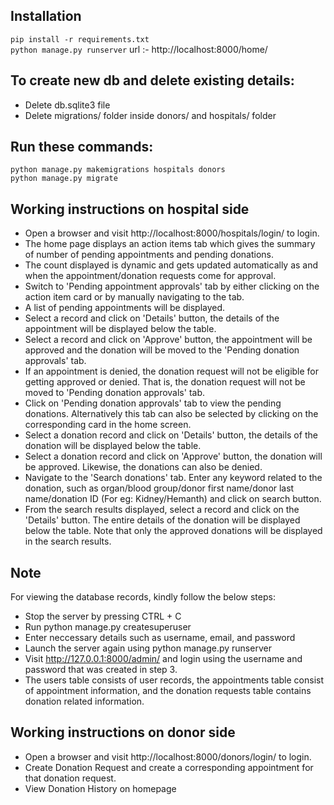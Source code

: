## Installation ##
```pip install -r requirements.txt```<br/>
```python manage.py runserver```
url :-  http://localhost:8000/home/

## To create new db and delete existing details: ##
- Delete db.sqlite3 file
- Delete migrations/ folder inside donors/ and hospitals/ folder

## Run these commands: ##
```python manage.py makemigrations hospitals donors```<br/>
```python manage.py migrate```

## Working instructions on hospital side ##
- Open a browser and visit http://localhost:8000/hospitals/login/ to login.
- The home page displays an action items tab which gives the summary of number of pending appointments and pending donations.
- The count displayed is dynamic and gets updated automatically as and when the appointment/donation requests come for approval.
- Switch to 'Pending appointment approvals' tab by either clicking on the action item card or by manually navigating to the tab.
- A list of pending appointments will be displayed.
- Select a record and click on 'Details' button, the details of the appointment will be displayed below the table.
- Select a record and click on 'Approve' button, the appointment will be approved and the donation will be moved to the 'Pending donation approvals' tab. 
- If an appointment is denied, the donation request will not be eligible for getting approved or denied. That is, the donation request will not be moved to 'Pending donation approvals' tab.
- Click on 'Pending donation approvals' tab to view the pending donations. Alternatively this tab can also be selected by clicking on the corresponding card in the home screen.
- Select a donation record and click on 'Details' button, the details of the donation will be displayed below the table.
- Select a donation record and click on 'Approve' button, the donation will be approved. Likewise, the donations can also be denied.
- Navigate to the 'Search donations' tab. Enter any keyword related to the donation, such as organ/blood group/donor first name/donor last name/donation ID (For eg: Kidney/Hemanth) and click on search button. 
- From the search results displayed, select a record and click on the 'Details' button. The entire details of the donation will be displayed below the table. Note that only the approved donations will be displayed in the search results. 

## Note ## 
For viewing the database records, kindly follow the below steps:
- Stop the server by pressing CTRL + C
- Run python manage.py createsuperuser
- Enter neccessary details such as username, email, and password
- Launch the server again using python manage.py runserver 
- Visit http://127.0.0.1:8000/admin/ and login using the username and password that was created in step 3. 
- The users table consists of user records, the appointments table consist of appointment information, and the donation requests table contains donation related information.
   
## Working instructions on donor side ##
- Open a browser and visit http://localhost:8000/donors/login/ to login.
- Create Donation Request and create a corresponding appointment for that donation request.
- View Donation History on homepage


